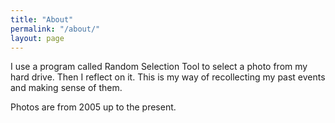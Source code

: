```yaml
---
title: "About"
permalink: "/about/"
layout: page
---
```


I use a program called Random Selection Tool to select a photo from my hard drive.  Then I reflect on it.  This is my way of recollecting my past events and making sense of them.  

Photos are from 2005 up to the present.  
